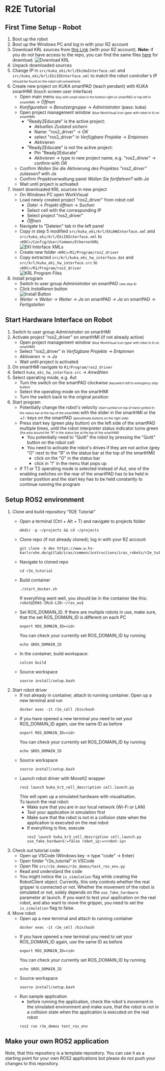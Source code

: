 # R2E Tutorial

## First Time Setup - Robot

1. Boot up the robot
2. Boot up the Windows PC and log in with your RZ account
3. Download KRL sources
   from [this Link](https://www.w.hs-karlsruhe.de/gitlab/iras/research-projects/ki5grob/kuka-eki/-/tree/driver/krl) (with your RZ account).  **Note:** if you do not have access to the repo, you can find the same files [here](https://github.com/gergely-soti/kuka_experimental/tree/foxy/kuka_eki/krl) for download.
   ![Download KRL](readme_imgs/krl_download.png)
4. Unpack downloaded sources
5. Change IP in `src/kuka_eki/krl/EkiHwInterface.xml` and `src/kuka_eki/krl/EkiIOInterface.xml` to match the robot
   controller's IP <font size="1"> (should be found on the robot cell somewhere) </font>
6. Create new project on KUKA smartPAD (teach pendant) with KUKA smartHMI (touch screen user interface)
    - Open main menu <font size="1"> (key with small robot in the bottom right on smartPAD or top left in
      smartHMI) </font> &rarr; _Öffnen_
    - _Konfiguration_ &rarr; _Benutzergruppe_ &rarr; _Administrator_ (pass: kuka)
    - Open project management window <font size="1"> (blue WorkVisual icon (gear with robot in it) on smartHMI) </font>
        - "Ready2Educate" is the active project:
            - _Aktuellen Zustand sichern_
            - Name: "ros2_driver" &rarr; _OK_
            - select "ros2_driver" in _Verfügbare Projekte_ &rarr; _Entpinnen_
            - _Aktivieren_
        - "Ready2Educate" is not the active project:
            - Pin "Ready2Educate"
            - _Aktivieren_ &rarr; type in new project name, e.g. "ros2_driver" &rarr; confirm with _OK_
    - Confirm _Wollen Sie die Aktivierung des Projektes "ros2_driver" zulassen?_ with _Ja_
    - Confirm _Projektverwaltung_ panel _Wollen Sie fortfahren?_ with _Ja_
    - Wait until project is activated
7. Insert downloaded KRL sources in new project
    - On Windows PC open WorkVisual
    - Load newly created project "ros2_driver" from robot cell
        - _Datei_ &rarr; _Projekt öffnen_ &rarr; _Suchen_
        - Select cell with the corresponding IP
        - Select project "ros2_driver"
        - _Öffnen_
    - Navigate to "Dateien" tab in the left panel
    - Copy in step 5 modified `src/kuka_eki/krl/EkiHWInterface.xml` and `src/kuka_eki/krl/EkiIOInterface.xml`
      to `<KRC>/Config/User/Common/EthernetKRL`  
      ![EKI Interface XMLs](readme_imgs/xmls.png)
    - Create new folder `<KRC>/R1/Program/ros2_driver`
    - Copy extracted `src/krl/kuka_eki_hw_interface.dat` and `src/krl/kuka_eki_hw_interface.src`
      to `<KRC>/R1/Program/ros2_driver`  
      ![KRL Program Files](readme_imgs/krl_files.png)
8. Install program
    - Switch to user group _Administrator_ on smartPAD <font size="1"> (see step 6) </font>
    - Click _Installieren_ button  
      ![Install Button](readme_imgs/install_button.png)
    - _Weiter_ &rarr; _Weiter_ &rarr; _Weiter_ &rarr; _Ja_ on smartPAD &rarr;
      _Ja_ on smartPAD &rarr; _Fertigstellen_

## Start Hardware Interface on Robot

1. Switch to user group _Administrator_ on smartHMI
2. Activate project "ros2_driver" on smartHMI (if not already active)
    - Open project management window <font size="1"> (blue WorkVisual icon (gear with robot in it) on smartHMI) </font>
    - Select "ros2_driver" in _Verfügbare Projekte_ &rarr; _Entpinnen_
    - _Aktivieren_ &rarr; -> _Ja_
    - Wait until project is activated
3. On smartHMI navigate to  `R1/Program/ros2_driver`
4. Select `kuka_eki_hw_interface.src` &rarr; _Anwählen_
5. Select operating mode, e.g. Aut
    - Turn the switch on the smartPAD clockwise <font size="1"> (keyswitch left to emergency stop button) </font>
    - Select the operating mode on the smartHMI
    - Turn the switch back to the original position
6. Start program
    - Potentially change the robot's velocity <font size="1"> (start symbol on top of hand symbol in the status bar at
      the
      top of the smartHMI) </font> with the slider in the smartHMI or the +/- keys on the smartPAD
      <font size="1"> (penultimate buttons on the right side) </font>
    - Press start key (green play button) on the left side of the smartPAD multiple times, until the robot interpreter
      status indicator turns green
      <font size="1"> (the area around the "R" in the status bar at the top of the smartHMI) </font>
        - You potentially need to "Quitt" the robot by pressing the "Quitt" button on the robot cell
        - You need to activate the robot's drives if they are not active (grey "O" next to the "R" in the status bar at
          the top of the smartHMI)
            - click on the "O" in the status bar
            - click in "I" in the menu that pops up
    - If T1 or T2 operating mode is selected instead of Aut, one of the enabling switches on the rear of the smartPAD
      has
      to be held in center position and the start key has to be held constantly to continue running
      the program

## Setup ROS2 environment

1. Clone and build repository "R2E Tutorial"
    - Open a terminal (Ctrl + Alt + T) and navigate to projects folder
      ```
      mkdir -p ~/projects && cd ~/projects
      ```
    - Clone repo (if not already cloned); log in with your RZ account
      ```
      git clone -b dev https://www.w.hs-karlsruhe.de/gitlab/iras/common/instructions/iras_robots/r2e_tutorial.git
      ```
    - Navigate to cloned repo
      ``` 
      cd r2e_tutorial
      ```
    - Build container
      ```
      ./start_docker.sh
      ```
      If everything went well, you should be in the container like this: `robot@IRAS-IRL0-LIN:~/ros_ws$`
    - Set ROS_DOMAIN_ID. If there are multiple robots in use, make sure, that the set ROS_DOMAIN_ID is different on each PC
      ```
      export ROS_DOMAIN_ID=<id>
      ```
      You can check your currently set ROS_DOMAIN_ID by running
      ```
      echo $ROS_DOMAIN_ID
      ```

    - In the container, build workspace:
      ```
      colcon build
      ```
    - Source workspace
      ```
      source install/setup.bash
      ```
2. Start robot driver
    - If not already in container, attach to running container. Open up a new terminal and run
      ```
      docker exec -it r2e_cell /bin/bash
      ```
    - If you have opened a new terminal you need to set your ROS_DOMAIN_ID again, use the same ID as before
      ```
      export ROS_DOMAIN_ID=<id>
      ```
      You can check your currently set ROS_DOMAIN_ID by running
      ```
      echo $ROS_DOMAIN_ID
      ```
    - Source workspace
      ```
      source install/setup.bash
      ```
    - Launch robot driver with MoveIt2 wrapper
      ```
      ros2 launch kuka_kr3_cell_description cell.launch.py
      ```
      This will open up a simulated hardware with visualisation.  
      To launch the real robot:
        - Make sure that you are in our local network (Wi-Fi or LAN)
        - Test your application in simulation first
        - Make sure that the robot is not in a collision state when the application is executed on the real robot
        - If everything is fine, execute
          ```
          ros2 launch kuka_kr3_cell_description cell.launch.py use_fake_hardware:=false robot_ip:=<robot-ip>
          ```
3. Check out tutorial code
    - Open up VSCode (Windows key &rarr; type "code" &rarr; Enter)
    - Open folder "r2e_tutorial" in VSCode
    - Open file `src/r2e_demos/r2e_demos/test_ros_env.py`
    - Read and understand the code
    - You might notice the `is_simulation` flag while creating the RobotClient object. Currently, this only controls whether
      the real gripper is connected or not. Whether the movement of the robot is simulated or not, solely depends on 
      the `use_fake_hardware` parameter at launch. If you want to test your application on the real robot, and also want to move the 
      gripper, you need to set the `is_simulation` flag to false.
4. Move robot
    - Open up a new terminal and attach to running container
      ```
      docker exec -it r2e_cell /bin/bash
      ```
    - If you have opened a new terminal you need to set your ROS_DOMAIN_ID again, use the same ID as before
      ```
      export ROS_DOMAIN_ID=<id>
      ```
      You can check your currently set ROS_DOMAIN_ID by running
      ```
      echo $ROS_DOMAIN_ID
      ```
    - Source workspace
      ```
      source install/setup.bash
      ```
    - Run sample application
      - before running the application, check the robot's movement in the simulated environment and make sure, that the
        robot is not in a collision state when the application is executed on the real robot 
      ```
      ros2 run r2e_demos test_ros_env
      ```

## Make your own ROS2 application

Note, that this repository is a template repository. You can use it as a starting point for your own ROS2 applications
but please do not push your changes to this repository.
   

